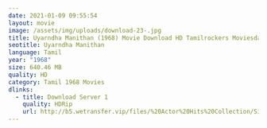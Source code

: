 ```yaml
---
date: 2021-01-09 09:55:54
layout: movie
image: /assets/img/uploads/download-23-.jpg
title: Uyarndha Manithan (1968) Movie Download HD Tamilrockers Moviesda
seotitle: Uyarndha Manithan
language: Tamil
year: "1968"
size: 640.46 MB
quality: HD
category: Tamil 1968 Movies
dlinks:
  - title: Download Server 1
    quality: HDRip
    url: http://b5.wetransfer.vip/files/%20Actor%20Hits%20Collection/Sivaji%20Movies%20Collections/Uyarntha%20Manithan%20(1968)/Uyarntha%20Manithan%20%20Single%20Part%20HD.mp4
---
```

